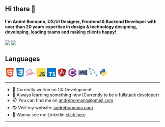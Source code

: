 ## Hi there 👋

#### I'm André Bonnano, UX/UI Designer, Frontend & Backend Developer with over than 20 years expertise in design & technology designing, developing, leading teams and making clients happy!

<div>
    <img height="150em" src="https://github-readme-stats.vercel.app/api?username=bonnano1980&show_icons=true&theme=onedark&include_all_commits=true&count_private=true"/>
    <img height="150em" src="https://github-readme-stats.vercel.app/api/top-langs/?username=bonnano1980&layout=compact&langs_count=7&theme=onedark"/>
</div>

## Languages
<div>
  <img alt="André Bonnano - HTML" height="30" src="https://raw.githubusercontent.com/devicons/devicon/master/icons/html5/html5-original.svg">
  <img alt="André Bonnano - CSS" height="30" src="https://raw.githubusercontent.com/devicons/devicon/master/icons/css3/css3-original.svg">
  <img alt="André Bonnano - SASS" height="30" src="https://raw.githubusercontent.com/devicons/devicon/master/icons/sass/sass-original.svg">
  <img alt="André Bonnano - JavaScript" height="30" src="https://raw.githubusercontent.com/devicons/devicon/master/icons/javascript/javascript-original.svg">
  <img alt="André Bonnano - TypeScript" height="30" src="https://raw.githubusercontent.com/devicons/devicon/master/icons/typescript/typescript-original.svg">
  <img alt="André Bonnano - Angular" height="30" src="https://raw.githubusercontent.com/devicons/devicon/master/icons/angularjs/angularjs-original.svg">
  <img alt="André Bonnano - C#" height="30" src="https://raw.githubusercontent.com/devicons/devicon/master/icons/csharp/csharp-original.svg">
  <img alt="André Bonnano - PHP" height="30" src="https://raw.githubusercontent.com/devicons/devicon/master/icons/php/php-original.svg">
  <img alt="André Bonnano - MySql" height="30" src="https://raw.githubusercontent.com/devicons/devicon/master/icons/mysql/mysql-original.svg">
  <img alt="André Bonnano - Python" height="30" src="https://raw.githubusercontent.com/devicons/devicon/master/icons/python/python-original.svg">
</div>

---------------------------------------------------------------------------
- 🔭 Currently workin on C# Development
- 🌱 Always learning something new (Currently to be a fullstack developer)
- 📫 You can find me on andrebonnano@gmail.com
- 🌎 Visit my website: [andrebonnano.com](https://andrebonnano.com)
- 📃 Wanna see me Linkedin [click here](https://www.linkedin.com/in/andrebonnano/)
---------------------------------------------------------------------------

